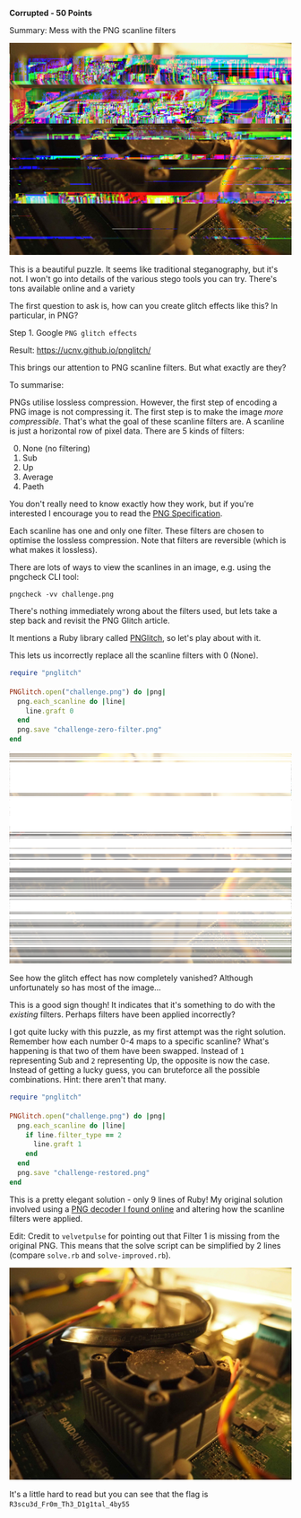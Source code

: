 **Corrupted - 50 Points**

Summary: Mess with the PNG scanline filters

![Glitched Image](challenge.png)

This is a beautiful puzzle. It seems like traditional steganography, but it's not. I won't go into details of the various stego tools you can try. There's tons available online and a variety

The first question to ask is, how can you create glitch effects like this? In particular, in PNG?

Step 1. Google `PNG glitch effects`

Result: https://ucnv.github.io/pnglitch/

This brings our attention to PNG scanline filters. But what exactly are they?

To summarise:

PNGs utilise lossless compression. However, the first step of encoding a PNG image is not compressing it. The first step is to make the image *more compressible*. That's what the goal of these scanline filters are. A scanline is just a horizontal row of pixel data. There are 5 kinds of filters:

0. None (no filtering)
1. Sub
2. Up
3. Average
4. Paeth

You don't really need to know exactly how they work, but if you're interested I encourage you to read the [PNG Specification](https://www.w3.org/TR/2003/REC-PNG-20031110).

Each scanline has one and only one filter. These filters are chosen to optimise the lossless compression. Note that filters are reversible (which is what makes it lossless).

There are lots of ways to view the scanlines in an image, e.g. using the pngcheck CLI tool:
```
pngcheck -vv challenge.png
```

There's nothing immediately wrong about the filters used, but lets take a step back and revisit the PNG Glitch article.

It mentions a Ruby library called [PNGlitch](https://github.com/ucnv/pnglitch), so let's play about with it.

This lets us incorrectly replace all the scanline filters with 0 (None).

```ruby
require "pnglitch"

PNGlitch.open("challenge.png") do |png|
  png.each_scanline do |line|
    line.graft 0
  end
  png.save "challenge-zero-filter.png"
end
```

![Zero Filter Image](challenge-zero-filter.png)

See how the glitch effect has now completely vanished? Although unfortunately so has most of the image...

This is a good sign though! It indicates that it's something to do with the *existing* filters. Perhaps filters have been applied incorrectly?

I got quite lucky with this puzzle, as my first attempt was the right solution. Remember how each number 0-4 maps to a specific scanline? What's happening is that two of them have been swapped. Instead of `1` representing Sub and `2` representing Up, the opposite is now the case. Instead of getting a lucky guess, you can bruteforce all the possible combinations. Hint: there aren't that many.

```ruby
require "pnglitch"

PNGlitch.open("challenge.png") do |png|
  png.each_scanline do |line|
    if line.filter_type == 2
      line.graft 1
    end
  end
  png.save "challenge-restored.png"
end
```

This is a pretty elegant solution - only 9 lines of Ruby! My original solution involved using a [PNG decoder I found online](https://github.com/yohhoy/picopdec) and altering how the scanline filters were applied.

Edit: Credit to `velvetpulse` for pointing out that Filter 1 is missing from the original PNG. This means that the solve script can be simplified by 2 lines (compare `solve.rb` and `solve-improved.rb`).

![Restored Image](challenge-restored.png)

It's a little hard to read but you can see that the flag is `R3scu3d_Fr0m_Th3_D1g1tal_4by55`
